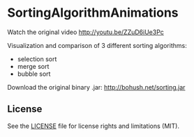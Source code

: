 SortingAlgorithmAnimations
==========================


Watch the original video http://youtu.be/ZZuD6iUe3Pc

Visualization and comparison of 3 different sorting algorithms:
- selection sort
- merge sort
- bubble sort

Download the original binary .jar: http://bohush.net/sorting.jar

## License

See the [LICENSE](LICENSE.txt) file for license rights and limitations (MIT).

